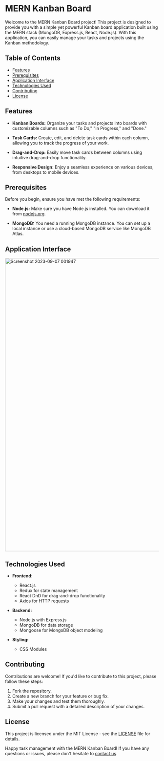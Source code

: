 # MERN Kanban Board

Welcome to the MERN Kanban Board project! This project is designed to provide you with a simple yet powerful Kanban board application built using the MERN stack (MongoDB, Express.js, React, Node.js). With this application, you can easily manage your tasks and projects using the Kanban methodology.

## Table of Contents
- [Features](#features)
- [Prerequisites](#prerequisites)
- [Application Interface](#application-interface)
- [Technologies Used](#technologies-used)
- [Contributing](#contributing)
- [License](#license)

## Features

- **Kanban Boards:** Organize your tasks and projects into boards with customizable columns such as "To Do," "In Progress," and "Done."

- **Task Cards:** Create, edit, and delete task cards within each column, allowing you to track the progress of your work.

- **Drag-and-Drop:** Easily move task cards between columns using intuitive drag-and-drop functionality.

- **Responsive Design:** Enjoy a seamless experience on various devices, from desktops to mobile devices.

## Prerequisites

Before you begin, ensure you have met the following requirements:

- **Node.js:** Make sure you have Node.js installed. You can download it from [nodejs.org](https://nodejs.org/).

- **MongoDB:** You need a running MongoDB instance. You can set up a local instance or use a cloud-based MongoDB service like MongoDB Atlas.

## Application Interface

<img width="960" alt="Screenshot 2023-09-07 001947" src="https://github.com/rishabhbilwal2203/Main-kanban/assets/88207344/aa8d3020-17ba-419e-8c85-9858c7fad729">

## Technologies Used

- **Frontend:**
  - React.js
  - Redux for state management
  - React DnD for drag-and-drop functionality
  - Axios for HTTP requests

- **Backend:**
  - Node.js with Express.js
  - MongoDB for data storage
  - Mongoose for MongoDB object modeling

- **Styling:**
  - CSS Modules

## Contributing

Contributions are welcome! If you'd like to contribute to this project, please follow these steps:

1. Fork the repository.
2. Create a new branch for your feature or bug fix.
3. Make your changes and test them thoroughly.
4. Submit a pull request with a detailed description of your changes.

## License

This project is licensed under the MIT License - see the [LICENSE](LICENSE) file for details.

Happy task management with the MERN Kanban Board! If you have any questions or issues, please don't hesitate to [contact us](mailto:your-email@example.com).

